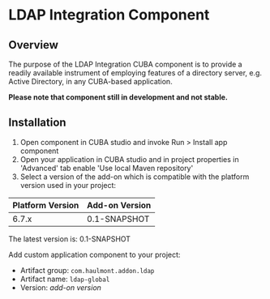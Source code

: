 # LDAP Integration Component

## Overview

The purpose of the LDAP Integration CUBA component is to provide a readily available instrument of employing features of a directory server, e.g. Active Directory, in any CUBA-based application.

**Please note that component still in development and not stable.**

## Installation

1. Open component in CUBA studio and invoke Run > Install app component
1. Open your application in CUBA studio and in project properties in 'Advanced' tab enable 'Use local Maven repository'
1. Select a version of the add-on which is compatible with the platform version used in your project:

| Platform Version | Add-on Version |
| ---------------- | -------------- |
| 6.7.x            | 0.1-SNAPSHOT |


The latest version is: 0.1-SNAPSHOT

Add custom application component to your project:

* Artifact group: `com.haulmont.addon.ldap`
* Artifact name: `ldap-global`
* Version: *add-on version*
